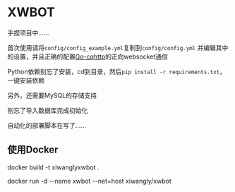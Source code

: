 # XWBOT

手捏项目中……

首次使用请将`config/config_example.yml`复制到`config/config.yml`
并编辑其中的设置，并且正确的配置[Go-cqhttp](https://github.com/Mrs4s/go-cqhttp)的正向websocket通信

Python依赖别忘了安装，cd到目录，然后`pip install -r requirements.txt`，一键安装依赖

另外，还需要MySQL的存储支持

别忘了导入数据库完成初始化

自动化的部署脚本在写了……

## 使用Docker

docker build -t xiwanglyxwbot .

docker run -d --name xwbot --net=host xiwangly/xwbot